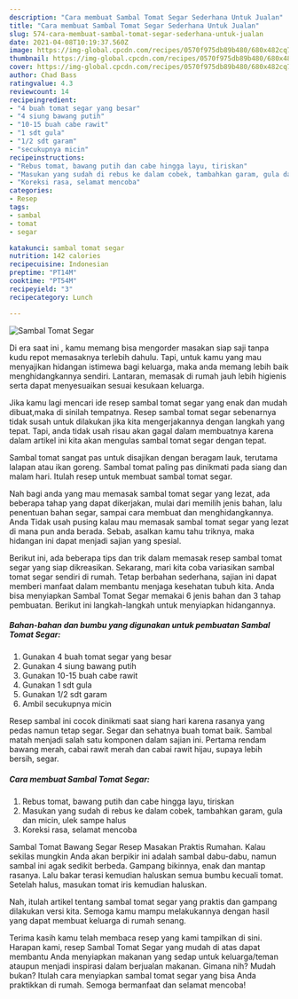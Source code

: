 ```yaml
---
description: "Cara membuat Sambal Tomat Segar Sederhana Untuk Jualan"
title: "Cara membuat Sambal Tomat Segar Sederhana Untuk Jualan"
slug: 574-cara-membuat-sambal-tomat-segar-sederhana-untuk-jualan
date: 2021-04-08T10:19:37.560Z
image: https://img-global.cpcdn.com/recipes/0570f975db89b480/680x482cq70/sambal-tomat-segar-foto-resep-utama.jpg
thumbnail: https://img-global.cpcdn.com/recipes/0570f975db89b480/680x482cq70/sambal-tomat-segar-foto-resep-utama.jpg
cover: https://img-global.cpcdn.com/recipes/0570f975db89b480/680x482cq70/sambal-tomat-segar-foto-resep-utama.jpg
author: Chad Bass
ratingvalue: 4.3
reviewcount: 14
recipeingredient:
- "4 buah tomat segar yang besar"
- "4 siung bawang putih"
- "10-15 buah cabe rawit"
- "1 sdt gula"
- "1/2 sdt garam"
- "secukupnya micin"
recipeinstructions:
- "Rebus tomat, bawang putih dan cabe hingga layu, tiriskan"
- "Masukan yang sudah di rebus ke dalam cobek, tambahkan garam, gula dan micin, ulek sampe halus"
- "Koreksi rasa, selamat mencoba"
categories:
- Resep
tags:
- sambal
- tomat
- segar

katakunci: sambal tomat segar 
nutrition: 142 calories
recipecuisine: Indonesian
preptime: "PT14M"
cooktime: "PT54M"
recipeyield: "3"
recipecategory: Lunch

---
```



![Sambal Tomat Segar](https://img-global.cpcdn.com/recipes/0570f975db89b480/680x482cq70/sambal-tomat-segar-foto-resep-utama.jpg)

Di era  saat ini , kamu memang bisa mengorder masakan siap saji tanpa kudu repot memasaknya terlebih dahulu. Tapi, untuk kamu yang mau menyajikan hidangan istimewa bagi keluarga, maka anda memang lebih baik menghidangkannya sendiri. Lantaran, memasak di rumah jauh lebih higienis serta dapat menyesuaikan sesuai kesukaan keluarga.

Jika kamu lagi mencari ide resep sambal tomat segar yang enak dan mudah dibuat,maka di sinilah tempatnya. Resep sambal tomat segar  sebenarnya tidak susah untuk dilakukan jika kita mengerjakannya dengan langkah yang tepat. Tapi, anda tidak usah risau akan gagal dalam membuatnya 
karena dalam artikel ini kita akan mengulas sambal tomat segar dengan tepat.  

Sambal tomat sangat pas untuk disajikan dengan beragam lauk, terutama lalapan atau ikan goreng. Sambal tomat paling pas dinikmati pada siang dan malam hari. Itulah resep untuk membuat sambal tomat segar.

Nah bagi anda yang mau memasak sambal tomat segar yang lezat, ada beberapa tahap yang dapat dikerjakan, mulai dari memilih jenis bahan, lalu penentuan bahan segar, sampai cara membuat dan menghidangkannya. Anda Tidak usah pusing kalau mau memasak sambal tomat segar yang lezat di mana pun anda berada. Sebab, asalkan kamu  tahu triknya, maka hidangan ini dapat menjadi sajian yang spesial.

Berikut ini, ada beberapa tips dan trik dalam memasak resep sambal tomat segar yang siap dikreasikan. Sekarang, mari kita coba variasikan sambal tomat segar sendiri di rumah. Tetap berbahan sederhana, sajian ini dapat memberi manfaat dalam membantu menjaga kesehatan tubuh kita. Anda bisa menyiapkan Sambal Tomat Segar memakai 6 jenis bahan dan 3 tahap pembuatan. Berikut ini langkah-langkah untuk menyiapkan hidangannya.

<!--inarticleads1-->

##### Bahan-bahan dan bumbu yang digunakan untuk pembuatan Sambal Tomat Segar:

1. Gunakan 4 buah tomat segar yang besar
1. Gunakan 4 siung bawang putih
1. Gunakan 10-15 buah cabe rawit
1. Gunakan 1 sdt gula
1. Gunakan 1/2 sdt garam
1. Ambil secukupnya micin


Resep sambal ini cocok dinikmati saat siang hari karena rasanya yang pedas namun tetap segar. Segar dan sehatnya buah tomat baik. Sambal matah menjadi salah satu komponen dalam sajian ini. Pertama rendam bawang merah, cabai rawit merah dan cabai rawit hijau, supaya lebih bersih, segar. 

<!--inarticleads2-->

##### Cara membuat Sambal Tomat Segar:

1. Rebus tomat, bawang putih dan cabe hingga layu, tiriskan
1. Masukan yang sudah di rebus ke dalam cobek, tambahkan garam, gula dan micin, ulek sampe halus
1. Koreksi rasa, selamat mencoba


Sambal Tomat Bawang Segar Resep Masakan Praktis Rumahan. Kalau sekilas mungkin Anda akan berpikir ini adalah sambal dabu-dabu, namun sambal ini agak sedikit berbeda. Gampang bikinnya, enak dan mantap rasanya. Lalu bakar terasi kemudian haluskan semua bumbu kecuali tomat. Setelah halus, masukan tomat iris kemudian haluskan. 

Nah, itulah artikel tentang  sambal tomat segar  yang praktis dan gampang dilakukan versi kita. Semoga kamu mampu melakukannya dengan hasil yang dapat membuat keluarga di rumah senang. 

Terima kasih kamu telah membaca resep yang kami tampilkan di sini. Harapan kami, resep  Sambal Tomat Segar yang mudah di atas dapat membantu Anda menyiapkan makanan yang sedap untuk keluarga/teman ataupun menjadi inspirasi dalam berjualan makanan. Gimana nih? Mudah bukan? Itulah cara menyiapkan sambal tomat segar yang bisa Anda praktikkan di rumah. Semoga bermanfaat dan selamat mencoba!

